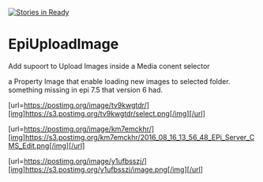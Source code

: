 [![Stories in Ready](https://badge.waffle.io/giladDAN/EpiUploadImage.png?label=ready&title=Ready)](https://waffle.io/giladDAN/EpiUploadImage)
# EpiUploadImage
Add supoort to Upload Images inside a Media conent selector

a Property Image that enable loading new images to selected folder. something missing in epi 7.5 that version 6 had.


[url=https://postimg.org/image/tv9kwgtdr/][img]https://s3.postimg.org/tv9kwgtdr/select.png[/img][/url]



[url=https://postimg.org/image/km7emckhr/][img]https://s3.postimg.org/km7emckhr/2016_08_16_13_56_48_EPi_Server_CMS_Edit.png[/img][/url]

[url=https://postimg.org/image/y1ufbsszj/][img]https://s3.postimg.org/y1ufbsszj/image.png[/img][/url]